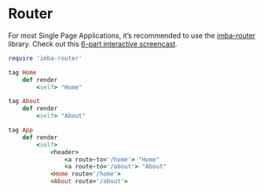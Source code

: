 # Router

For most Single Page Applications, it’s recommended to use the [imba-router](https://github.com/somebee/imba-router) library. Check out this [6-part interactive screencast](https://scrimba.com/playlist/pMvYcg).

```ruby
require 'imba-router'

tag Home
    def render
        <self> "Home"

tag About
    def render
        <self> "About"

tag App
    def render
        <self>
            <header>
                <a route-to='/home'> "Home"
                <a route-to='/about'> "About"
            <Home route='/home'> 
            <About route='/about'>
```

